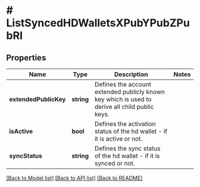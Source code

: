 # # ListSyncedHDWalletsXPubYPubZPubRI

## Properties

Name | Type | Description | Notes
------------ | ------------- | ------------- | -------------
**extendedPublicKey** | **string** | Defines the account extended publicly known key which is used to derive all child public keys. |
**isActive** | **bool** | Defines the activation status of the hd wallet - if it is active or not. |
**syncStatus** | **string** | Defines the sync status of the hd wallet - if it is synced or not. |

[[Back to Model list]](../../README.md#models) [[Back to API list]](../../README.md#endpoints) [[Back to README]](../../README.md)
